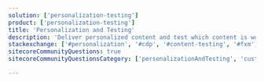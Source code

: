 ```yaml
---
solution: ['personalization-testing']
product: ['personalization-testing']
title: 'Personalization and Testing'
description: 'Deliver personalized content and test which content is working.'
stackexchange: ['#personalization', '#cdp', '#content-testing', '#fxm', '#universal-tracker']
sitecoreCommunityQuestions: true
sitecoreCommunityQuestionsCategory: ['personalizationAndTesting', 'customerDataManagement', 'experiencePlatform']

---
```

